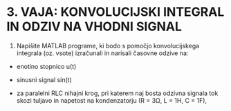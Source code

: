 # 3. VAJA: KONVOLUCIJSKI INTEGRAL IN ODZIV NA VHODNI SIGNAL

1. Napišite MATLAB programe, ki bodo s pomočjo konvolucijskega integrala (oz. vsote)
   izračunali in narisali časovne odzive na: 
*  enotino stopnico u(t)
*  sinusni signal sin(t)

* za paralelni RLC nihajni krog, pri katerem naj bosta odzivna signala tok skozi tuljavo
in napetost na kondenzatorju (R = 3Ω, L = 1H, C = 1F), 
